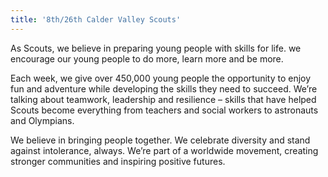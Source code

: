 ```yaml
---
title: '8th/26th Calder Valley Scouts'
---
```


As Scouts, we believe in preparing young people with skills for life. we encourage our young people to do more, learn more and be more.

Each week, we give over 450,000 young people the opportunity to enjoy fun and adventure while developing the skills they need to succeed. We’re talking about teamwork, leadership and resilience – skills that have helped Scouts become everything from teachers and social workers to astronauts and Olympians.

We believe in bringing people together. We celebrate diversity and stand against intolerance, always. We’re part of a worldwide movement, creating stronger communities and inspiring positive futures.

